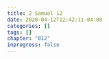 ```yaml
---
title: 2 Samuel 12
date: 2020-04-12T12:42:11-04:00
categories: []
tags: []
chapter: "012"
inprogress: false
---
```


